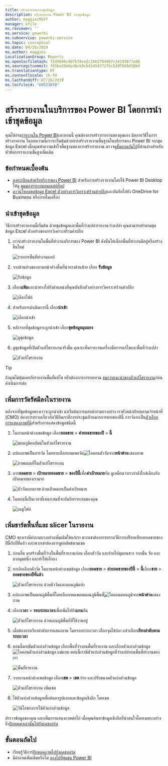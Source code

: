 ```yaml
---
title: สร้างรายงานจากชุดข้อมูล
description: สร้างรายงาน Power BI จากชุดข้อมูล
author: maggiesMSFT
manager: kfile
ms.reviewer: ''
ms.service: powerbi
ms.subservice: powerbi-service
ms.topic: conceptual
ms.date: 04/25/2019
ms.author: maggies
LocalizationGroup: Reports
ms.openlocfilehash: f2d9046c907b78ce2c1bb2754007c34199877a08
ms.sourcegitcommit: f05ba39a0e46cb9cb43454772fbc5397089d58b4
ms.translationtype: HT
ms.contentlocale: th-TH
ms.lasthandoff: 07/26/2019
ms.locfileid: "68523078"
---
```

# <a name="create-a-report-in-the-power-bi-service-by-importing-a-dataset"></a>สร้างรายงานในบริการของ Power BI โดยการนำเข้าชุดข้อมูล
คุณได้อ่าน[รายงานใน Power BI](consumer/end-user-reports.md)และตอนนี้ คุณต้องการสร้างรายงานของคุณเอง มีหลายวิธีในการสร้างรายงาน ในบทความนี้เราจะเริ่มต้นด้วยการสร้างรายงานพื้นฐานในบริการของ Power BI จากชุดข้อมูล Excel เมื่อคุณทำความเข้าใจพื้นฐานของการสร้างรายงาน ตรวจดู[ขั้นตอนถัดไป](#next-steps)ที่ด้านล่างสำหรับหัวข้อการรายงานขั้นสูงเพิ่มเติม  

## <a name="prerequisites"></a>ข้อกำหนดเบื้องต้น
- [ลงทะเบียนสำหรับบริการของ Power BI](service-self-service-signup-for-power-bi.md) สำหรับการสร้างรายงานโดยใช้ Power BI Desktop ให้ดู [มุมมองรายงานบนเดสก์ท็อป](desktop-report-view.md) 
- [ดาวน์โหลดชุดข้อมูล Excel ตัวอย่างการวิเคราะห์ร้านค้าปลีก](http://go.microsoft.com/fwlink/?LinkId=529778)และบันทึกไปยัง OneDrive for Business หรือภายในเครื่อง

## <a name="import-the-dataset"></a>นำเข้าชุดข้อมูล
วิธีการสร้างรายงานนี้เริ่มต้น ด้วยชุดข้อมูลและพื้นที่ว่างเปล่ารายงานว่างเปล่า คุณสามารถทำตามชุดข้อมูล Excel ตัวอย่างของการวิเคราะห์ร้านค้าปลีก

1. เราจะสร้างรายงานในพื้นที่ทำงานบริการของ Power BI ดังนั้นให้เลือกพื้นที่ทำงานมีอยู่หรือสร้างขึ้นใหม่
   
   ![รายการพื้นที่ทำงานแอป](media/service-report-create-new/power-bi-workspaces2.png)
2. จากด้านล่างของบานหน้าต่างพื้นที่นำทางด้านซ้าย เลือก **รับข้อมูล**
   
   ![รับข้อมูล](media/service-report-create-new/power-bi-get-data3.png)
3. เลือก**แฟ้ม**และนำทางไปยังตำแหน่งที่คุณบันทึกตัวอย่างการวิเคราะห์ร้านค้าปลีก
   
    ![เลือกไฟล์](media/service-report-create-new/power-bi-select-files.png)
4. สำหรับการดำเนินการนี้ เลือก**นำเข้า**
   
   ![เลือกนำเข้า](media/service-report-create-new/power-bi-import.png)
5. หลังจากที่ชุดข้อมูลจะถูกนำเข้า เลือก**ชุดข้อมูลมุมมอง**
   
   ![ดูชุดข้อมูล](media/service-report-create-new/power-bi-view-dataset.png)
6. ดูชุดข้อมูลที่เปิดตัวแก้ไขรายงานจริงขึ้น  คุณจะเห็นรายงานเครื่องมือการแก้ไขและพื้นที่ว่างเปล่า
   
   ![ตัวแก้ไขรายงาน](media/service-report-create-new/power-bi-blank-report.png)

> [!TIP]
> ถ้าคุณไม่คุ้นเคยกับรายงานพื้นที่แก้ไข หรือต้องการการทบทวน [ชมการแนะนำของตัวแก้ไขรายงาน](service-the-report-editor-take-a-tour.md)ก่อนดำเนินการต่อ 
> 

## <a name="add-a-radial-gauge-to-the-report"></a>เพิ่มการวัดรัศมีลงในรายงาน
หลังจากที่ชุดข้อมูลของเราจะถูกนำเข้า มาเริ่มต้นการตอบคำถามบางอย่าง  เราหัวหน้าฝ่ายตลาดเจ้าหน้าที่ (CMO) ต้องการทราบเกี่ยวกับวิธีปิดเราที่การประชุมเป้าหมายการขายของปีนี้ การวัดจะเป็น[ตัวเลือกการแสดงภาพที่ดี](visuals/power-bi-report-visualizations.md)สำหรับการแสดงข้อมูลชนิดนี้

1. ในบานหน้าต่างเขตข้อมูล เลือก**ยอดขาย** > **ค่ายอดขายของปี** > **นี้**
   
    ![แผนภูมิคอลัมน์ในตัวแก้ไขรายงาน](media/service-report-create-new/power-bi-report-step1.png)
2. แปลงภาพเป็นการวัด โดยการเลือกเทมเพลวัด![ไอคอนตัววัด](media/service-report-create-new/powerbi-gauge-icon.png)จาก**หน้าต่าง**แสดงภาพ
   
    ![ภาพแผนที่ในตัวแก้ไขรายงาน](media/service-report-create-new/power-bi-report-step2.png)
3. ลาก**ยอดขาย** > **เป้าหมายยอดขาย** > **ของปีนี้**เพื่อ**ค่าเป้าหมาย**กัน ดูเหมือนว่าเรากำลังใกล้เคียงกับเป้าหมายของเรามาก
   
    ![ตัววัดแบบภาพ ด้วยเป้าหมายเป็นค่าเป้าหมาย](media/service-report-create-new/power-bi-report-step3.png)
4. ในตอนนี้เป็นเวลาที่เหมาะสมที่จะบันทึกรายงานของคุณ
   
   ![เมนูไฟล์](media/service-report-create-new/powerbi-save.png)

## <a name="add-an-area-chart-and-slicer-to-the-report"></a>เพิ่มชาร์ตพื้นที่และ slicer ในรายงาน
CMO ของเรามีคำถามบางอย่างเพิ่มเติมให้แก่เรา พวกเขาต้องการทราบวิธีการเปรียบเทียบยอดขายของปีนี้กับปีที่แล้ว และพวกเขาต้องการดูผลลัพธ์ตามเขต

1. ก่อนอื่น มาสร้างพื้นที่ว่างในพื้นที่รายงานก่อน เลือกตัววัด และย้ายไปมุมบนขวา จากนั้น จับ และลากมุมหนึ่ง และทำให้เล็กลง
2. ยกเลิกเลือกตัววัด ในบานหน้าต่างเขตข้อมูล เลือก**ยอดขาย** > **ค่ายอดขายของปีนี้** > **นี้**เลือก**ขาย** >  **ยอดขายของปีที่แล้ว**
   
    ![ตัวแก้ไขรายงาน ด้วยตัววัดและแผนภูมิแท่ง](media/service-report-create-new/power-bi-report-step4.png)
3. แปลงภาพเป็นแผนภูมิพื้นที่โดยเลือกเทมเพลตแผนภูมิพื้นที่![
ไอคอนแผนภูมิ](media/service-report-create-new/power-bi-areachart-icon.png)จาก**หน้าต่าง**แสดงภาพ
4. เลือก**เวลา** > **รอบระยะเวลา**เพื่อเพิ่มไปยัง**แกน**กัน
   
    ![ตัวแก้ไขรายงาน ด้วยแผนภูมิพื้นที่ที่ใช้งานอยู่](media/service-report-create-new/power-bi-report-step5.png)
5. เมื่อต้องการเรียงลำดับการแสดงภาพ โดยรอบระยะเวลา เลือกจุดไข่ปลา แล้วเลือก**เรียงลำดับตามระยะเวลา**
6. ตอนนี้มาเพิ่มตัวแบ่งส่วนข้อมูล เลือกพื้นที่ว่างบนพื้นที่รายงาน และเลือกตัวแบ่งส่วนข้อมูล ![ไอคอนตัวแบ่งส่วนข้อมูล](media/service-report-create-new/power-bi-slicer-icon.png) แม่แบบ ตอนนี้เรามีตัวแบ่งส่วนข้อมูลที่ว่างเปล่าบนพื้นที่ทำงานของเรา
   
    ![พื้นที่รายงาน](media/service-report-create-new/power-bi-report-step6.png)    
7. จากบานหน้าต่างเขตข้อมูล เลือก**เขต** > **เขต** ย้าย และปรับขนาดตัวแบ่งส่วนข้อมูล
   
    ![ตัวแก้ไขรายงาน เพิ่มเขต](media/service-report-create-new/power-bi-report-step7.png)  
8. ใช้ตัวแบ่งส่วนข้อมูลเพื่อค้นหารูปแบบและข้อมูลเชิงลึก โดยเขต
   
   ![วิดีโอของการใช้ตัวแบ่งส่วนข้อมูล](media/service-report-create-new/power-bi-slicer-video2.gif)  

สำรวจข้อมูลของคุณ และเพิ่มการแสดงภาพต่อไป เมื่อคุณค้นหาข้อมูลเชิงลึกที่น่าสนใจโดยเฉพาะอย่างยิ่ง[ปักหมุดเหล่านั้นไปยังแดชบอร์ด](service-dashboard-pin-tile-from-report.md)

## <a name="next-steps"></a>ขั้นตอนถัดไป

* เรียนรู้วิธีการ[ปักหมุดภาพไปยังแดชบอร์ด](service-dashboard-pin-tile-from-report.md)   
* มีคำถามเพิ่มเติมหรือไม่ [ลองไปที่ชุมชน Power BI](http://community.powerbi.com/)

